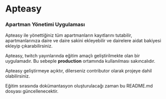 # Apteasy
### Apartman Yönetimi Uygulaması
Apteasy ile yönettiğiniz tüm apartmanların kayıtlarını tutabilir, apartmanlarınıza daire ve daire sakini ekleyebilir ve dairelere aidat bakiyesi ekleyip çıkarabilirsiniz.

Apteasy, twitch yayınlarında eğitim amaçlı geliştirilmekte olan bir uygulamadır. Bu sebeple **production** ortamında kullanılması sakıncalıdır.

Apteasy geliştirmeye açıktır, dilerseniz contributor olarak projeye dahil olabilirsiniz.

Eğitim sırasında dokümantasyon oluşturulacağı zaman bu README.md dosyası güncellenecektir.